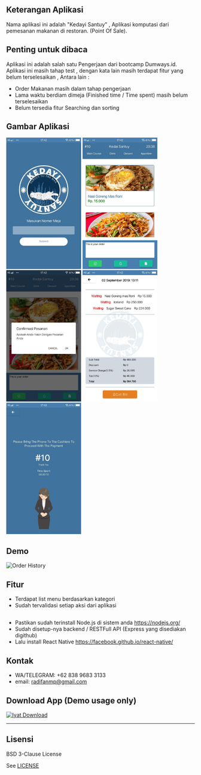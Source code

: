 ## Keterangan Aplikasi
Nama aplikasi ini adalah "Kedayi Santuy" , Aplikasi komputasi dari pemesanan makanan di restoran. (Point Of Sale).
<br>

## Penting untuk dibaca
Aplikasi ini adalah salah satu Pengerjaan dari bootcamp Dumways.id. 
Aplikasi ini masih tahap test , dengan kata lain masih terdapat fitur yang belum terselesaikan , Antara lain : 
* Order Makanan masih dalam tahap pengerjaan
* Lama waktu berdiam dimeja (Finished time / Time spent) masih belum terselesaikan
* Belum tersedia fitur Searching dan sorting

## Gambar Aplikasi
<p float="center">
  <img src="https://github.com/radifanmp/Kedai-Santuy/blob/master/src/screenshoot/photo_2019-09-04_17-55-19.jpg" width="200" height="350" alt="Choose a Service Type"/>
  <img src="https://github.com/radifanmp/Kedai-Santuy/blob/master/src/screenshoot/photo_2019-09-04_17-55-21.jpg" width="200" height="350" alt="Pick Location"/>
  <img src="https://github.com/radifanmp/Kedai-Santuy/blob/master/src/screenshoot/photo_2019-09-04_17-55-23.jpg" width="200" height="350" alt="Finding the truck"/>
  <img src="https://github.com/radifanmp/Kedai-Santuy/blob/master/src/screenshoot/photo_2019-09-04_17-55-24.jpg" width="200" height="350" alt="Order History"/>
  <img src="https://github.com/radifanmp/Kedai-Santuy/blob/master/src/screenshoot/photo_2019-09-04_17-55-25.jpg" width="200" height="350" alt="Order History"/>
</p>

## Demo
<img src="https://github.com/radifanmp/Kedai-Santuy/blob/master/src/screenshoot/animation.gif" width="200" height="350" alt="Order History"/>

## Fitur 
* Terdapat list menu berdasarkan kategori
* Sudah tervalidasi setiap aksi dari aplikasi

## 
* Pastikan sudah terinstall Node.js di sistem anda https://nodejs.org/
* Sudah disetup-nya backend / RESTFull API (Express yang disediakan digithub)
* Lalu install React Native https://facebook.github.io/react-native/

## Kontak
* WA/TELEGRAM: +62 838 9683 3133
* email: radifanmp@gmail.com

## Download App (Demo usage only)
[![Iyat Download](https://i1.wp.com/apkmodsios.com/wp-content/uploads/2018/12/Download-Infinite-Design-3.4.10-Apk.png)](http://google.com)


----

## Lisensi

BSD 3-Clause License

See [LICENSE](LICENSE)

